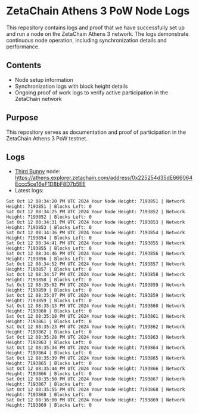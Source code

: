 # ZetaChain Athens 3 PoW Node Logs
This repository contains logs and proof that we have successfully set up and run a node on the ZetaChain Athens 3 network. The logs demonstrate continuous node operation, including synchronization details and performance.

## Contents
- Node setup information
- Synchronization logs with block height details
- Ongoing proof of work logs to verify active participation in the ZetaChain network

## Purpose
This repository serves as documentation and proof of participation in the ZetaChain Athens 3 PoW testnet.

## Logs

- [Third Bunny](https://thirdbunny.xyz/) node: https://athens.explorer.zetachain.com/address/0x225254d35dE666064Eccc5ce16eF1D8bF8D7b5EE
- Latest logs:
```
Sat Oct 12 08:34:20 PM UTC 2024 Your Node Height: 7193851 | Network Height: 7193851 | Blocks Left: 0
Sat Oct 12 08:34:25 PM UTC 2024 Your Node Height: 7193852 | Network Height: 7193852 | Blocks Left: 0
Sat Oct 12 08:34:31 PM UTC 2024 Your Node Height: 7193853 | Network Height: 7193853 | Blocks Left: 0
Sat Oct 12 08:34:36 PM UTC 2024 Your Node Height: 7193854 | Network Height: 7193854 | Blocks Left: 0
Sat Oct 12 08:34:41 PM UTC 2024 Your Node Height: 7193855 | Network Height: 7193855 | Blocks Left: 0
Sat Oct 12 08:34:46 PM UTC 2024 Your Node Height: 7193856 | Network Height: 7193856 | Blocks Left: 0
Sat Oct 12 08:34:52 PM UTC 2024 Your Node Height: 7193857 | Network Height: 7193857 | Blocks Left: 0
Sat Oct 12 08:34:57 PM UTC 2024 Your Node Height: 7193858 | Network Height: 7193858 | Blocks Left: 0
Sat Oct 12 08:35:02 PM UTC 2024 Your Node Height: 7193859 | Network Height: 7193859 | Blocks Left: 0
Sat Oct 12 08:35:07 PM UTC 2024 Your Node Height: 7193859 | Network Height: 7193859 | Blocks Left: 0
Sat Oct 12 08:35:13 PM UTC 2024 Your Node Height: 7193860 | Network Height: 7193860 | Blocks Left: 0
Sat Oct 12 08:35:18 PM UTC 2024 Your Node Height: 7193861 | Network Height: 7193861 | Blocks Left: 0
Sat Oct 12 08:35:23 PM UTC 2024 Your Node Height: 7193862 | Network Height: 7193862 | Blocks Left: 0
Sat Oct 12 08:35:28 PM UTC 2024 Your Node Height: 7193863 | Network Height: 7193863 | Blocks Left: 0
Sat Oct 12 08:35:34 PM UTC 2024 Your Node Height: 7193864 | Network Height: 7193864 | Blocks Left: 0
Sat Oct 12 08:35:39 PM UTC 2024 Your Node Height: 7193865 | Network Height: 7193865 | Blocks Left: 0
Sat Oct 12 08:35:44 PM UTC 2024 Your Node Height: 7193866 | Network Height: 7193866 | Blocks Left: 0
Sat Oct 12 08:35:50 PM UTC 2024 Your Node Height: 7193867 | Network Height: 7193867 | Blocks Left: 0
Sat Oct 12 08:35:55 PM UTC 2024 Your Node Height: 7193868 | Network Height: 7193868 | Blocks Left: 0
Sat Oct 12 08:36:00 PM UTC 2024 Your Node Height: 7193869 | Network Height: 7193869 | Blocks Left: 0
```
